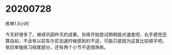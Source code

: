 # 20200728

练琴1.5小时

今天好很多了，继续巩固昨天的成果。肖练开始尝试稍稍提点速度吧，右手感觉还算自如，不会有以前车尔尼加速时候感到的不适，可能只是因为这首比较顺手吧。依旧单独练习结尾部分，还有两个小节不适很熟练。
